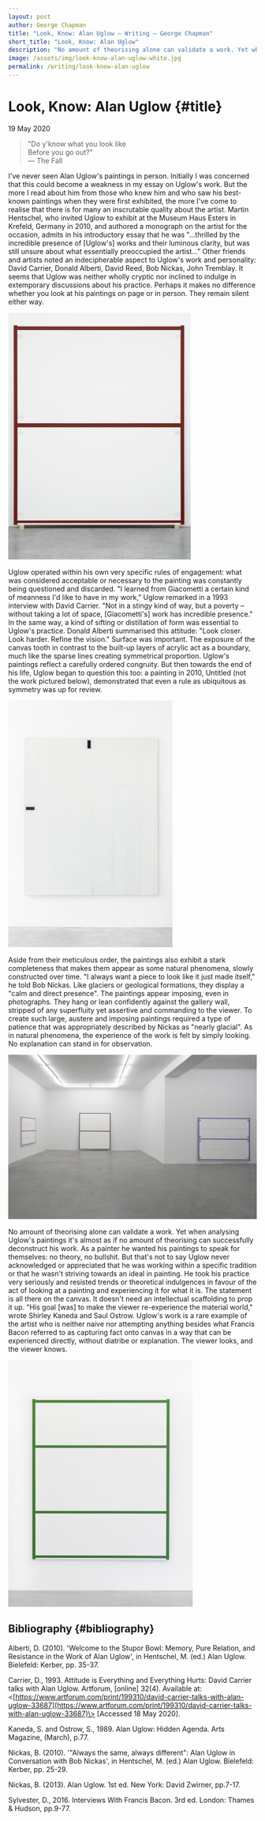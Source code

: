 ```yaml
---
layout: post
author: George Chapman
title: "Look, Know: Alan Uglow — Writing — George Chapman"
short_title: "Look, Know: Alan Uglow"
description: "No amount of theorising alone can validate a work. Yet when analysing Uglow's paintings it's almost as if no amount of theorising can successfully deconstruct his work. As a painter he wanted his paintings to speak for themselves: no theory, no bullshit."
image: /assets/img/look-know-alan-uglow-white.jpg
permalink: /writing/look-know-alan-uglow
---
```

# Look, Know: Alan Uglow {#title}
19 May 2020

> "Do y'know what you look like  
>  Before you go out?"  
> — The Fall

I've never seen Alan Uglow's paintings in person. Initially I was concerned that this could become a weakness in my essay on Uglow's work. But the more I read about him from those who knew him and who saw his best-known paintings when they were first exhibited, the more I've come to realise that there is for many an inscrutable quality about the artist. Martin Hentschel, who invited Uglow to exhibit at the Museum Haus Esters in Krefeld, Germany in 2010, and authored a monograph on the artist for the occasion, admits in his introductory essay that he was "...thrilled by the incredible presence of [Uglow's] works and their luminous clarity, but was still unsure about what essentially preoccupied the artist…" Other friends and artists noted an indecipherable aspect to Uglow's work and personality: David Carrier, Donald Alberti, David Reed, Bob Nickas, John Tremblay. It seems that Uglow was neither wholly cryptic nor inclined to indulge in extemporary discussions about his practice. Perhaps it makes no difference whether you look at his paintings on page or in person. They remain silent either way.

![Alan Uglow, Standard # 2 (Red Oxide), 2002, Acrylic on cotton, 214 x 183 cm. Courtesy the artist and Galerie Nordenhake Berlin / Stockholm / Mexico City. Photo: Gunter Lepkowski](/assets/img/look_know-alan_uglow-1.jpg)

Uglow operated within his own very specific rules of engagement: what was considered acceptable or necessary to the painting was constantly being questioned and discarded. "I learned from Giacometti a certain kind of meanness I'd like to have in my work," Uglow remarked in a 1993 interview with David Carrier. "Not in a stingy kind of way, but a poverty – without taking a lot of space, [Giacometti's] work has incredible presence." In the same way, a kind of sifting or distillation of form was essential to Uglow's practice. Donald Alberti summarised this attitude: "Look closer. Look harder. Refine the vision." Surface was important. The exposure of the canvas tooth in contrast to the built-up layers of acrylic act as a boundary, much like the sparse lines creating symmetrical proportion. Uglow's paintings reflect a carefully ordered congruity. But then towards the end of his life, Uglow began to question this too: a painting in 2010, Untitled (not the work pictured below), demonstrated that even a rule as ubiquitous as symmetry was up for review.

![Alan Uglow, Untitled (White and Black), 1986, Oil on linen, 214 x 183 cm. Courtesy the artist and Galerie Nordenhake Berlin / Stockholm / Mexico City. Photo: Gerhard Kassner](/assets/img/look_know-alan_uglow-2.jpg)

Aside from their meticulous order, the paintings also exhibit a stark completeness that makes them appear as some natural phenomena, slowly constructed over time. "I always want a piece to look like it just made itself," he told Bob Nickas. Like glaciers or geological formations, they display a "calm and direct presence". The paintings appear imposing, even in photographs. They hang or lean confidently against the gallery wall, stripped of any superfluity yet assertive and commanding to the viewer. To create such large, austere and imposing paintings required a type of patience that was appropriately described by Nickas as "nearly glacial". As in natural phenomena, the experience of the work is felt by simply looking. No explanation can stand in for observation.

![Installation view "Alan Uglow", Galerie Nordenhake Berlin 2006. Courtesy the artist and Galerie Nordenhake Berlin / Stockholm / Mexico City. Photo: Gunter Lepkowski](/assets/img/look_know-alan_uglow-3.jpg)

No amount of theorising alone can validate a work. Yet when analysing Uglow's paintings it's almost as if no amount of theorising can successfully deconstruct his work. As a painter he wanted his paintings to speak for themselves: no theory, no bullshit. But that's not to say Uglow never acknowledged or appreciated that he was working within a specific tradition or that he wasn't striving towards an ideal in painting. He took his practice very seriously and resisted trends or theoretical indulgences in favour of the act of looking at a painting and experiencing it for what it is. The statement is all there on the canvas. It doesn't need an intellectual scaffolding to prop it up. "His goal [was] to make the viewer re-experience the material world," wrote Shirley Kaneda and Saul Ostrow. Uglow's work is a rare example of the artist who is neither naive nor attempting anything besides what Francis Bacon referred to as capturing fact onto canvas in a way that can be experienced directly, without diatribe or explanation. The viewer looks, and the viewer knows.

![Alan Uglow, Standard III, 1993, Acrylic on canvas, 214 x 183 cm. Courtesy the artist and Galerie Nordenhake Berlin / Stockholm / Mexico City. Photo: Gerhard Kassner](/assets/img/look_know-alan_uglow-4.jpg)

## Bibliography {#bibliography}

Alberti, D. (2010). 'Welcome to the Stupor Bowl: Memory, Pure Relation, and Resistance in the Work of Alan Uglow', in Hentschel, M. (ed.) Alan Uglow. Bielefeld: Kerber, pp. 35-37.

Carrier, D., 1993. Attitude is Everything and Everything Hurts: David Carrier talks with Alan Uglow. Artforum, [online] 32(4). Available at: \<[https://www.artforum.com/print/199310/david-carrier-talks-with-alan-uglow-33687](https://www.artforum.com/print/199310/david-carrier-talks-with-alan-uglow-33687)\> [Accessed 18 May 2020].

Kaneda, S. and Ostrow, S., 1989. Alan Uglow: Hidden Agenda. Arts Magazine, (March), p.77.

Nickas, B. (2010). '"Always the same, always different": Alan Uglow in Conversation with Bob Nickas', in Hentschel, M. (ed.) Alan Uglow. Bielefeld: Kerber, pp. 25-29.

Nickas, B. (2013). Alan Uglow. 1st ed. New York: David Zwirner, pp.7-17.

Sylvester, D., 2016. Interviews With Francis Bacon. 3rd ed. London: Thames & Hudson, pp.9-77.
